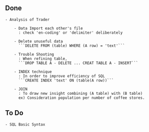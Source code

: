## Done

	- Analysis of Trader

		- Data Import each other's file
		  : check 'en-coding' or 'delimiter' deliberately

		- Delete unuseful data
		  ```DELETE FROM (table) WHERE (A row) = 'text'```

		- Trouble Shooting
		  : When refining table,
		  ```DROP TABLE A - DELETE ... CREAT TABLE A - INSERT```

		- INDEX technique
		  : In order to improve efficiency of SQL
		  ```CREATE INDEX 'text' ON (table(A row))```

		- JOIN
		  : To draw new insight combining (A table) with (B table)
		  ex) Consideration population per number of coffee stores.

## To Do

	- SQL Basic Syntax

